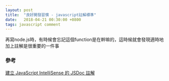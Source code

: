 ```yaml
---
layout: post
title:  "良好開發習慣 - javascript註解標準"
date:   2018-04-21 00:30:00 +0800
tags: javascript comment
---
```

再寫node.js時，有時候會忘記這個function是在幹嘛的，這時候就會發現適時地加上註解是很重要的一件事

### 參考
<a href="https://msdn.microsoft.com/zh-tw/library/mt162307.aspx">建立 JavaScript IntelliSense 的 JSDoc 註解</a>